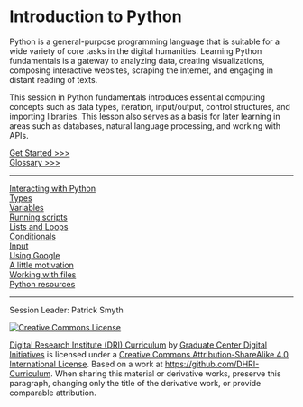 # Introduction to Python

Python is a general-purpose programming language that is suitable for a wide variety of core tasks in the digital humanities. Learning Python fundamentals is a gateway to analyzing data, creating visualizations, composing interactive websites, scraping the internet, and engaging in distant reading of texts.

This session in Python fundamentals introduces essential computing concepts such as data types, iteration, input/output, control structures, and importing libraries. This lesson also serves as a basis for later learning in areas such as databases, natural language processing, and working with APIs.

[Get Started >>>](sections/repl.md)  
[Glossary >>>](https://github.com/DHRI-Curriculum/glossary/blob/master/sections/python.md#python)

-----

[Interacting with Python](sections/repl.md)  
[Types](sections/types.md)  
[Variables](sections/variables.md)  
[Running scripts](sections/run.md)  
[Lists and Loops](sections/loops.md)  
[Conditionals](sections/conditionals.md)  
[Input](sections/input.md)  
[Using Google](sections/google.md)  
[A little motivation](sections/motivate.md)  
[Working with files](csv.md)  
[Python resources](sections/resources.md)  

-----

Session Leader: Patrick Smyth

[![Creative Commons License](https://i.creativecommons.org/l/by-sa/4.0/88x31.png)](http://creativecommons.org/licenses/by-sa/4.0/)

[Digital Research Institute (DRI) Curriculum](http://purl.org/dc/terms/) by [Graduate Center Digital Initiatives](https://gcdi.commons.gc.cuny.edu/) is licensed under a [Creative Commons Attribution-ShareAlike 4.0 International License](http://creativecommons.org/licenses/by-sa/4.0/). Based on a work at <https://github.com/DHRI-Curriculum>. When sharing this material or derivative works, preserve this paragraph, changing only the title of the derivative work, or provide comparable attribution.

